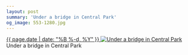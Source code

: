 ```yaml
---
layout: post
summary: 'Under a bridge in Central Park'
og_image: 553-1280.jpg
---
```


<p>
 <time>
  <a href="/553">
   {{ page.date | date: "%B %-d, %Y" }}
  </a>
 </time>
 <a href="/553">
  <img alt="Under a bridge in Central Park" data-taken="9/22/2016" sizes="(min-width: 700px) 50vw, calc(100vw - 2rem)" src="{{ site.assets_url }}/553-640.jpg" srcset="{{ site.assets_url }}/553-320.jpg 320w, {{ site.assets_url }}/553-640.jpg 640w, {{ site.assets_url }}/553-960.jpg 960w, {{ site.assets_url }}/553-1280.jpg 1280w"/>
 </a>
 <span>
  Under a bridge in Central Park
 </span>
</p>
